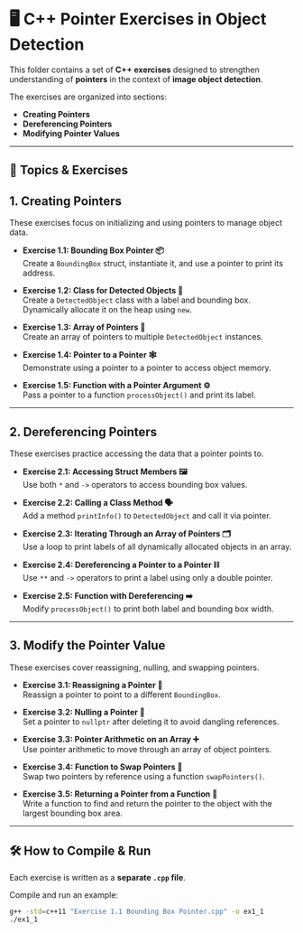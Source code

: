 # 🖥️ C++ Pointer Exercises in Object Detection

This folder contains a set of **C++ exercises** designed to strengthen understanding of **pointers** in the context of **image object detection**.  

The exercises are organized into sections: 

- **Creating Pointers**  
- **Dereferencing Pointers**  
- **Modifying Pointer Values**

---

## 📝 Topics & Exercises

## 1. Creating Pointers

These exercises focus on initializing and using pointers to manage object data.

- **Exercise 1.1: Bounding Box Pointer 📦**  
  Create a `BoundingBox` struct, instantiate it, and use a pointer to print its address.

- **Exercise 1.2: Class for Detected Objects 🤖**  
  Create a `DetectedObject` class with a label and bounding box. Dynamically allocate it on the heap using `new`.

- **Exercise 1.3: Array of Pointers 📝**  
  Create an array of pointers to multiple `DetectedObject` instances.

- **Exercise 1.4: Pointer to a Pointer 🕸️**  
  Demonstrate using a pointer to a pointer to access object memory.

- **Exercise 1.5: Function with a Pointer Argument ⚙️**  
  Pass a pointer to a function `processObject()` and print its label.

---

## 2. Dereferencing Pointers

These exercises practice accessing the data that a pointer points to.

- **Exercise 2.1: Accessing Struct Members 🖼️**  
  Use both `*` and `->` operators to access bounding box values.

- **Exercise 2.2: Calling a Class Method 🗣️**  
  Add a method `printInfo()` to `DetectedObject` and call it via pointer.

- **Exercise 2.3: Iterating Through an Array of Pointers 🗂️**  
  Use a loop to print labels of all dynamically allocated objects in an array.

- **Exercise 2.4: Dereferencing a Pointer to a Pointer ⛓️**  
  Use `**` and `->` operators to print a label using only a double pointer.

- **Exercise 2.5: Function with Dereferencing ➡️**  
  Modify `processObject()` to print both label and bounding box width.

---

## 3. Modify the Pointer Value

These exercises cover reassigning, nulling, and swapping pointers.

- **Exercise 3.1: Reassigning a Pointer 🔄**  
  Reassign a pointer to point to a different `BoundingBox`.

- **Exercise 3.2: Nulling a Pointer 🚫**  
  Set a pointer to `nullptr` after deleting it to avoid dangling references.

- **Exercise 3.3: Pointer Arithmetic on an Array ➕**  
  Use pointer arithmetic to move through an array of object pointers.

- **Exercise 3.4: Function to Swap Pointers 🤝**  
  Swap two pointers by reference using a function `swapPointers()`.

- **Exercise 3.5: Returning a Pointer from a Function 🎁**  
  Write a function to find and return the pointer to the object with the largest bounding box area.

---

## 🛠️ How to Compile & Run

Each exercise is written as a **separate `.cpp` file**.

Compile and run an example:

```bash
g++ -std=c++11 "Exercise 1.1 Bounding Box Pointer.cpp" -o ex1_1
./ex1_1

